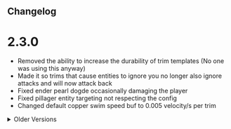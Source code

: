 ## Changelog

# 2.3.0
- Removed the ability to increase the durability of trim templates (No one was using this anyway)
- Made it so trims that cause entities to ignore you no longer also ignore attacks and will now attack back
- Fixed ender pearl dogde occasionally damaging the player
- Fixed pillager entity targeting not respecting the config
- Changed default copper swim speed buf to 0.005 velocity/s per trim

<details>
<summary>Older Versions</summary>

# 2.2.3
- Fix dragons breath trim applying to owner if the effect is provided by the armour
- Effect cloud now only applies a 1 second copy of the effect so the effect is only shared while in the cloud
- Increased default radius of the cloud to balance this out

# 2.2.2
- Fix crash with Beacon Overhaul when faking night vision with silver trim

# 2.2.1
- Invert material checking to improve leniency with other mod's items when using All The Trims
- Previously was "material contains item", now is "item contains material", so "block of iron" will now be considered iron

# 2.2.0
- Add Compat with Better Trim Tooltips (Press Shift to see the effects)
- Fix default Ender Pearl dodge chance

# 2.1.2
- Updated Readme to include the changes
- Added exact figures to the Readme, in-game tooltips will still remain deliberately vague
- Re-balanced Netherbrick Trim

# 2.1.1
- Fix crash with incorrect application of compat mixins when another mod is not present

# 2.1.0
### Changes
- All trim effects now only apply if the armour is in the correct slot
- All trim effects can now be toggled in the config
- Silver effect can now be toggled to enable/disable the effect in dimensions that have a fixed time
  - Configurable (default: true)
- Slime effect on the boots now completely negates fall damage and causes you to bounce
  - Configurable (default: true)
- Leather effect now does not allow you to step-down higher than vanilla
- Dragon's Breath effect now doesn't re-apply the cloud effect to it's owner
- Enderpearl will only be able to teleport you every 10 ticks to prevent constant teleporting on repeated damage
- Couple changes to the default config for balance purposes
- Added no_no.json
### Bug Fixes
- Fix Copper Swim Speed not applying correclty
- Fix Iron Mining Speed applying to all tools on all blocks
- Fix Slime knockback effect not applying correctly 
- Fix Glowstone effect from constantly re-applying increasing the level of effects greatly
- Fix crash with Fire Charge effect
- Fix Fire Charge not applying to attacked mobs
- Fix trim effects from Trims Expanded not applying correctly
- Fix crash with Immersive Portals

# 2.0.5
- Buff iron trim to 50% increase in mining speed per trim
- Fix #26

# 2.0.4
- Fix effects not applying to vanilla materials

# 2.0.3
- Fix more translation issues

# 2.0.2
- Fix spelling mistake in the translations

</details>